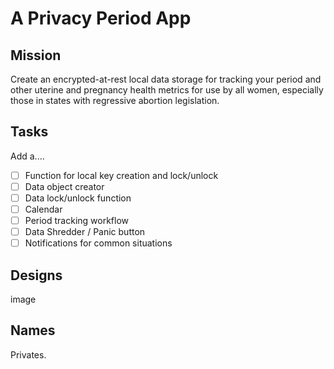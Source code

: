 # A Privacy Period App

## Mission
Create an encrypted-at-rest local data storage for tracking your period and other uterine and pregnancy health metrics for use by all women, especially those in states with regressive abortion legislation.

## Tasks
Add a....
- [ ] Function for local key creation and lock/unlock
- [ ] Data object creator
- [ ] Data lock/unlock function
- [ ] Calendar
- [ ] Period tracking workflow
- [ ] Data Shredder / Panic button
- [ ] Notifications for common situations

## Designs
image

## Names
Privates.